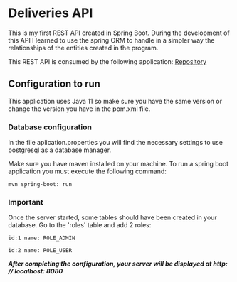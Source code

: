 # Deliveries API
This is my first REST API created in Spring Boot. During the development of this API I learned to use the spring ORM to handle in a simpler way the relationships of the entities created in the program.

This REST API is consumed by the following application: [Repository](https://github.com/santiago-jv/deliveries-app-with-reactjs) 

## Configuration to run

This application uses Java 11 so make sure you have the same version or change the version you have in the pom.xml file.

### Database configuration
In the file aplication.properties you will find the necessary settings to use postgresql as a database manager.  

Make sure you have maven installed on your machine.
To run a spring boot application you must execute the following command:

`mvn spring-boot: run`

### Important

Once the server started, some tables should have been created in your database. Go to the 'roles' table and add 2 roles:

`id:1 name: ROLE_ADMIN`

`id:2 name: ROLE_USER`

***After completing the configuration, your server will be displayed at http: // localhost: 8080***
